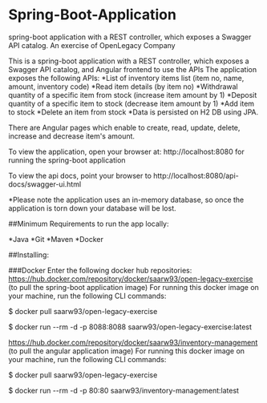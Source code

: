 # Spring-Boot-Application
spring-boot application with a REST controller, which exposes a Swagger API catalog. An exercise of OpenLegacy Company

This is a spring-boot application with a REST controller, which exposes a Swagger API catalog, and Angular frontend to use the APIs
The application exposes the following APIs:
*List of inventory items list (item no, name, amount, inventory code)
*Read item details (by item no)
*Withdrawal quantity of a specific item from stock (increase item amount by 1)
*Deposit quantity of a specific item to stock (decrease item amount by 1)
*Add item to stock
*Delete an item from stock
*Data is persisted on H2 DB using JPA.


There are Angular pages which enable to create, read, update, delete, increase and decrease item's amount.

To view the application, open your browser at: http://localhost:8080 for running the spring-boot application

To view the api docs, point your browser to http://localhost:8080/api-docs/swagger-ui.html

*Please note the application uses an in-memory database, so once the application is torn down your database will be lost.


##Minimum Requirements to run the app locally:

*Java
*Git
*Maven
*Docker


##Installing:

###Docker
Enter the following docker hub repositories: 
https://hub.docker.com/repository/docker/saarw93/open-legacy-exercise (to pull the spring-boot application image)
For running this docker image on your machine, run the following CLI commands:

$ docker pull saarw93/open-legacy-exercise

$ docker run --rm -d -p 8088:8088 saarw93/open-legacy-exercise:latest

https://hub.docker.com/repository/docker/saarw93/inventory-management (to pull the angular application image)
For running this docker image on your machine, run the following CLI commands:

$ docker pull saarw93/open-legacy-exercise

$ docker run --rm -d -p 80:80 saarw93/inventory-management:latest
